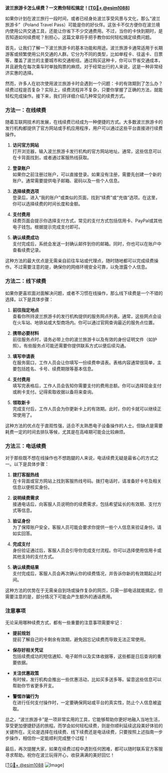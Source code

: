 **波兰旅游卡怎么续费？一文教你轻松搞定！[[TG💪+ @esim1088](https://t.me/s/esim1088)]**

如果你计划在波兰旅行一段时间，或者已经身处波兰享受风景与文化，那么“波兰旅游卡”（Poland Travel Pass）可能是你的好伙伴。这张卡不仅方便你在波兰境内使用公共交通工具，还能让你省下不少交通费用。不过，当你的卡快到期时，是否知道如何续费呢？别担心，这篇文章将手把手教你如何轻松搞定续费问题。

首先，让我们了解一下波兰旅游卡的基本功能和用途。波兰旅游卡通常适用于长期游客或频繁使用公共交通的人群。它分为不同的类型，比如单程卡、往返卡、日票等，覆盖了波兰的主要城市和交通枢纽。通过购买这种卡，你可以节省交通成本，并且避免在每次乘车时单独购票的麻烦。对于经常出行的人来说，这是一种非常经济实惠的选择。

然而，许多人在初次使用波兰旅游卡时会遇到一个问题：卡的有效期到了怎么办？续费过程是否复杂？实际上，续费流程并不复杂，只要你掌握了正确的方法，就能轻松完成操作。接下来，我们将详细介绍几种常见的续费方式。

### 方法一：在线续费

随着互联网技术的发展，在线续费已经成为一种便捷的方式。大多数波兰旅游卡的发行机构都提供了官方网站或手机应用程序，用户可以通过这些平台直接进行续费操作。

1. **访问官方网站**  
   打开浏览器，输入波兰旅游卡发行机构的官方网站地址。通常，这些信息可以在卡背面找到，或者通过客服热线获取。

2. **登录账户**  
   如果你之前注册过账户，可以直接登录。如果没有注册，需要先创建一个新的账户。通常需要提供电子邮箱、密码以及一些个人信息。

3. **选择续费选项**  
   登录后，进入“我的账户”或类似的页面，找到“续费”或“充值”选项。在这里，你可以选择续费的时间长度和金额。

4. **支付费用**  
   续费页面会提示你选择支付方式，常见的支付方式包括信用卡、PayPal或其他电子钱包。根据提示完成支付即可。

5. **确认续费成功**  
   支付完成后，系统会发送一封确认邮件到你的邮箱。同时，你也可以在账户中查看续费记录。

这种方法的最大优点是无需亲自前往车站或代理点，随时随地都可以完成续费操作。不过需要注意的是，确保你的网络环境安全可靠，以免泄露个人信息。

### 方法二：线下续费

如果你更喜欢面对面解决问题，或者不习惯在线操作，那么线下续费是一个不错的选择。以下是具体步骤：

1. **前往指定地点**  
   查看你所持波兰旅游卡的发行机构提供的服务网点列表。通常，这些网点会设在火车站、地铁站或大型商场内。你可以通过官网查询最近的服务点位置。

2. **携带必要材料**  
   前往服务点时，请务必带上你的波兰旅游卡以及有效的身份证明文件（如护照）。有些服务点可能还需要你提供联系方式以便后续沟通。

3. **填写申请表**  
   在服务窗口，工作人员会让你填写一份续费申请表。表格内容通常很简单，主要包括姓名、卡号、续费期限等基本信息。

4. **支付费用**  
   填写完表格后，工作人员会告知你需要支付的费用总额。你可以选择现金支付或刷卡支付。记得索取收据以备将来查询。

5. **领取新卡**  
   完成支付后，工作人员会为你更新卡上的有效期。此时，你的卡就可以继续正常使用了。

这种方法的优点在于直观性强，适合不太熟悉电子设备操作的人士。但缺点是需要耗费一定的时间去排队等候，尤其是在高峰期可能会比较麻烦。

### 方法三：电话续费

对于那些既不想在线操作也不想跑腿的人来说，电话续费无疑是最省心的方式之一。以下是具体步骤：

1. **拨打客服热线**  
   在卡背面或官方网站上找到客服热线号码。拨打电话时，请准备好卡号及相关信息以便核实身份。

2. **说明续费需求**  
   接通电话后，向客服人员说明你的续费需求，包括希望延长的有效期、支付方式等信息。

3. **验证身份**  
   为了保障账户安全，客服人员可能会要求你提供一些个人信息来验证身份。请如实回答。

4. **完成支付**  
   身份验证通过后，客服人员会引导你完成支付流程。你可以选择使用信用卡或其他支持的支付方式。

5. **确认续费结果**  
   支付完成后，客服人员会再次确认你的续费情况，并告诉你新的有效期起止时间。

这种方法的优势在于无需亲自到场或操作复杂的网页，只需一部电话就能搞定。但需要注意的是，部分情况下可能会产生额外的通话费用。

### 注意事项

无论采用哪种续费方式，都有一些重要的注意事项需要牢记：

- **提前规划**  
  提前了解自己的卡剩余有效期，避免因忘记续费而导致无法正常使用。

- **保存好相关凭证**  
  包括续费成功的短信通知、电子邮件以及实体收据等，这些都是日后查询的重要依据。

- **关注优惠政策**  
  有时候，发行机构会推出一些优惠活动，比如买多送多等。留意这些信息可以帮助你节省更多开支。

- **警惕诈骗行为**  
  在进行任何支付操作时，一定要确保网站或平台的真实性，防止个人信息被盗取。

总之，“波兰旅游卡”是一项非常实用的工具，它能够帮助你更好地融入当地生活，享受更加便捷舒适的旅程。而学会如何轻松续费，则是你顺利延续这段美好体验的关键所在。无论是选择在线续费、线下续费还是电话续费，只要按照上述指南一步步操作，相信你一定能顺利完成整个过程！

最后，再次提醒大家，如果在续费过程中遇到任何困难，都可以随时联系官方客服寻求帮助。祝你在波兰玩得开心，收获满满的美好回忆！

[[TG💪+ @esim1088](https://t.me/s/esim1088) ![Image](https://i.postimg.cc/4NQfJmqS/Snipaste-2025-05-13-00-14-12.png)]